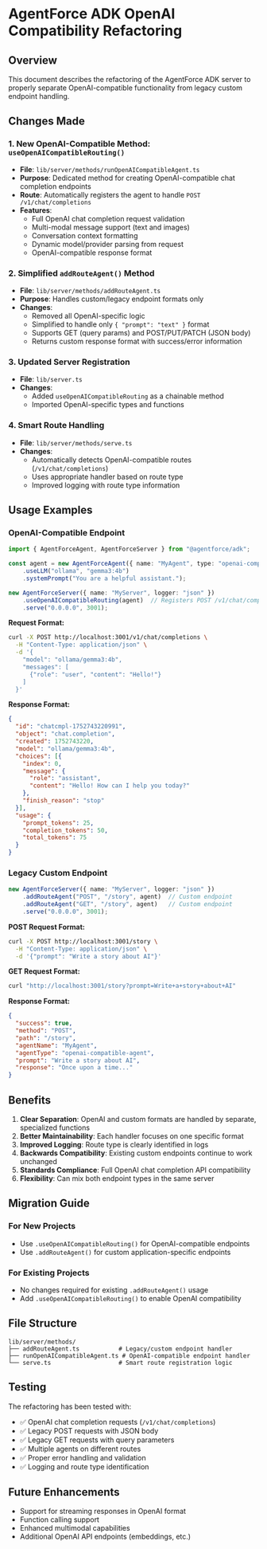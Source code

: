 # AgentForce ADK OpenAI Compatibility Refactoring

## Overview

This document describes the refactoring of the AgentForce ADK server to properly separate OpenAI-compatible functionality from legacy custom endpoint handling.

## Changes Made

### 1. New OpenAI-Compatible Method: `useOpenAICompatibleRouting()`

- **File**: `lib/server/methods/runOpenAICompatibleAgent.ts`
- **Purpose**: Dedicated method for creating OpenAI-compatible chat completion endpoints
- **Route**: Automatically registers the agent to handle `POST /v1/chat/completions`
- **Features**:
  - Full OpenAI chat completion request validation
  - Multi-modal message support (text and images)
  - Conversation context formatting
  - Dynamic model/provider parsing from request
  - OpenAI-compatible response format

### 2. Simplified `addRouteAgent()` Method

- **File**: `lib/server/methods/addRouteAgent.ts`
- **Purpose**: Handles custom/legacy endpoint formats only
- **Changes**:
  - Removed all OpenAI-specific logic
  - Simplified to handle only `{ "prompt": "text" }` format
  - Supports GET (query params) and POST/PUT/PATCH (JSON body)
  - Returns custom response format with success/error information

### 3. Updated Server Registration

- **File**: `lib/server.ts`
- **Changes**:
  - Added `useOpenAICompatibleRouting` as a chainable method
  - Imported OpenAI-specific types and functions

### 4. Smart Route Handling

- **File**: `lib/server/methods/serve.ts`
- **Changes**:
  - Automatically detects OpenAI-compatible routes (`/v1/chat/completions`)
  - Uses appropriate handler based on route type
  - Improved logging with route type information

## Usage Examples

### OpenAI-Compatible Endpoint

```typescript
import { AgentForceAgent, AgentForceServer } from "@agentforce/adk";

const agent = new AgentForceAgent({ name: "MyAgent", type: "openai-compatible-agent" })
    .useLLM("ollama", "gemma3:4b")
    .systemPrompt("You are a helpful assistant.");

new AgentForceServer({ name: "MyServer", logger: "json" })
    .useOpenAICompatibleRouting(agent)  // Registers POST /v1/chat/completions
    .serve("0.0.0.0", 3001);
```

**Request Format:**
```bash
curl -X POST http://localhost:3001/v1/chat/completions \
  -H "Content-Type: application/json" \
  -d '{
    "model": "ollama/gemma3:4b",
    "messages": [
      {"role": "user", "content": "Hello!"}
    ]
  }'
```

**Response Format:**
```json
{
  "id": "chatcmpl-1752743220991",
  "object": "chat.completion",
  "created": 1752743220,
  "model": "ollama/gemma3:4b",
  "choices": [{
    "index": 0,
    "message": {
      "role": "assistant",
      "content": "Hello! How can I help you today?"
    },
    "finish_reason": "stop"
  }],
  "usage": {
    "prompt_tokens": 25,
    "completion_tokens": 50,
    "total_tokens": 75
  }
}
```

### Legacy Custom Endpoint

```typescript
new AgentForceServer({ name: "MyServer", logger: "json" })
    .addRouteAgent("POST", "/story", agent)  // Custom endpoint
    .addRouteAgent("GET", "/story", agent)   // Custom endpoint
    .serve("0.0.0.0", 3001);
```

**POST Request Format:**
```bash
curl -X POST http://localhost:3001/story \
  -H "Content-Type: application/json" \
  -d '{"prompt": "Write a story about AI"}'
```

**GET Request Format:**
```bash
curl "http://localhost:3001/story?prompt=Write+a+story+about+AI"
```

**Response Format:**
```json
{
  "success": true,
  "method": "POST",
  "path": "/story", 
  "agentName": "MyAgent",
  "agentType": "openai-compatible-agent",
  "prompt": "Write a story about AI",
  "response": "Once upon a time..."
}
```

## Benefits

1. **Clear Separation**: OpenAI and custom formats are handled by separate, specialized functions
2. **Better Maintainability**: Each handler focuses on one specific format
3. **Improved Logging**: Route type is clearly identified in logs
4. **Backwards Compatibility**: Existing custom endpoints continue to work unchanged
5. **Standards Compliance**: Full OpenAI chat completion API compatibility
6. **Flexibility**: Can mix both endpoint types in the same server

## Migration Guide

### For New Projects
- Use `.useOpenAICompatibleRouting()` for OpenAI-compatible endpoints
- Use `.addRouteAgent()` for custom application-specific endpoints

### For Existing Projects
- No changes required for existing `.addRouteAgent()` usage
- Add `.useOpenAICompatibleRouting()` to enable OpenAI compatibility

## File Structure

```
lib/server/methods/
├── addRouteAgent.ts           # Legacy/custom endpoint handler
├── runOpenAICompatibleAgent.ts # OpenAI-compatible endpoint handler
└── serve.ts                   # Smart route registration logic
```

## Testing

The refactoring has been tested with:
- ✅ OpenAI chat completion requests (`/v1/chat/completions`)
- ✅ Legacy POST requests with JSON body
- ✅ Legacy GET requests with query parameters
- ✅ Multiple agents on different routes
- ✅ Proper error handling and validation
- ✅ Logging and route type identification

## Future Enhancements

- Support for streaming responses in OpenAI format
- Function calling support
- Enhanced multimodal capabilities
- Additional OpenAI API endpoints (embeddings, etc.)
